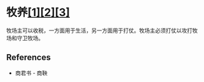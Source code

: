 # 牧养[[1]](./appendices/for-survivors.md)[[2]](./appendices/artificial-cowboy.md)[[3]](./appendices/interstellar-migration.md)

牧场主可以收税，一方面用于生活，另一方面用于打仗。牧场主必须打仗以攻打牧场和守卫牧场。

## References

- 商君书 - 商鞅
